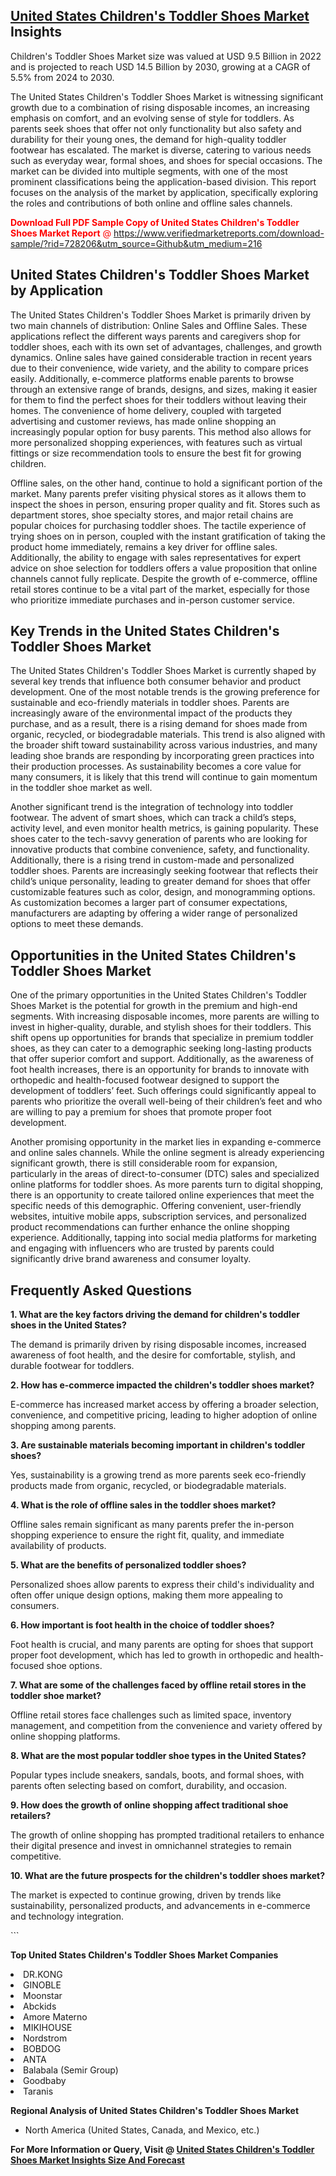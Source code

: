 <h2><a href="https://www.verifiedmarketreports.com/download-sample/?rid=728206&amp;utm_source=Github&amp;utm_medium=216" target="_blank">United States Children's Toddler Shoes Market</a> Insights</h2><p>Children's Toddler Shoes Market size was valued at USD 9.5 Billion in 2022 and is projected to reach USD 14.5 Billion by 2030, growing at a CAGR of 5.5% from 2024 to 2030.</p><p><p>The United States Children's Toddler Shoes Market is witnessing significant growth due to a combination of rising disposable incomes, an increasing emphasis on comfort, and an evolving sense of style for toddlers. As parents seek shoes that offer not only functionality but also safety and durability for their young ones, the demand for high-quality toddler footwear has escalated. The market is diverse, catering to various needs such as everyday wear, formal shoes, and shoes for special occasions. The market can be divided into multiple segments, with one of the most prominent classifications being the application-based division. This report focuses on the analysis of the market by application, specifically exploring the roles and contributions of both online and offline sales channels. <p><span class=""><span style="color: #ff0000;"><strong>Download Full PDF Sample Copy of United States Children's Toddler Shoes Market Report</strong> @ </span><a href="https://www.verifiedmarketreports.com/download-sample/?rid=728206&amp;utm_source=Github&amp;utm_medium=216" target="_blank">https://www.verifiedmarketreports.com/download-sample/?rid=728206&amp;utm_source=Github&amp;utm_medium=216</a></span></p></p><h2>United States Children's Toddler Shoes Market by Application</h2><p>The United States Children's Toddler Shoes Market is primarily driven by two main channels of distribution: Online Sales and Offline Sales. These applications reflect the different ways parents and caregivers shop for toddler shoes, each with its own set of advantages, challenges, and growth dynamics. Online sales have gained considerable traction in recent years due to their convenience, wide variety, and the ability to compare prices easily. Additionally, e-commerce platforms enable parents to browse through an extensive range of brands, designs, and sizes, making it easier for them to find the perfect shoes for their toddlers without leaving their homes. The convenience of home delivery, coupled with targeted advertising and customer reviews, has made online shopping an increasingly popular option for busy parents. This method also allows for more personalized shopping experiences, with features such as virtual fittings or size recommendation tools to ensure the best fit for growing children.</p><p>Offline sales, on the other hand, continue to hold a significant portion of the market. Many parents prefer visiting physical stores as it allows them to inspect the shoes in person, ensuring proper quality and fit. Stores such as department stores, shoe specialty stores, and major retail chains are popular choices for purchasing toddler shoes. The tactile experience of trying shoes on in person, coupled with the instant gratification of taking the product home immediately, remains a key driver for offline sales. Additionally, the ability to engage with sales representatives for expert advice on shoe selection for toddlers offers a value proposition that online channels cannot fully replicate. Despite the growth of e-commerce, offline retail stores continue to be a vital part of the market, especially for those who prioritize immediate purchases and in-person customer service.</p><h2>Key Trends in the United States Children's Toddler Shoes Market</h2><p>The United States Children's Toddler Shoes Market is currently shaped by several key trends that influence both consumer behavior and product development. One of the most notable trends is the growing preference for sustainable and eco-friendly materials in toddler shoes. Parents are increasingly aware of the environmental impact of the products they purchase, and as a result, there is a rising demand for shoes made from organic, recycled, or biodegradable materials. This trend is also aligned with the broader shift toward sustainability across various industries, and many leading shoe brands are responding by incorporating green practices into their production processes. As sustainability becomes a core value for many consumers, it is likely that this trend will continue to gain momentum in the toddler shoe market as well.</p><p>Another significant trend is the integration of technology into toddler footwear. The advent of smart shoes, which can track a child’s steps, activity level, and even monitor health metrics, is gaining popularity. These shoes cater to the tech-savvy generation of parents who are looking for innovative products that combine convenience, safety, and functionality. Additionally, there is a rising trend in custom-made and personalized toddler shoes. Parents are increasingly seeking footwear that reflects their child’s unique personality, leading to greater demand for shoes that offer customizable features such as color, design, and monogramming options. As customization becomes a larger part of consumer expectations, manufacturers are adapting by offering a wider range of personalized options to meet these demands.</p><h2>Opportunities in the United States Children's Toddler Shoes Market</h2><p>One of the primary opportunities in the United States Children's Toddler Shoes Market is the potential for growth in the premium and high-end segments. With increasing disposable incomes, more parents are willing to invest in higher-quality, durable, and stylish shoes for their toddlers. This shift opens up opportunities for brands that specialize in premium toddler shoes, as they can cater to a demographic seeking long-lasting products that offer superior comfort and support. Additionally, as the awareness of foot health increases, there is an opportunity for brands to innovate with orthopedic and health-focused footwear designed to support the development of toddlers’ feet. Such offerings could significantly appeal to parents who prioritize the overall well-being of their children’s feet and who are willing to pay a premium for shoes that promote proper foot development.</p><p>Another promising opportunity in the market lies in expanding e-commerce and online sales channels. While the online segment is already experiencing significant growth, there is still considerable room for expansion, particularly in the areas of direct-to-consumer (DTC) sales and specialized online platforms for toddler shoes. As more parents turn to digital shopping, there is an opportunity to create tailored online experiences that meet the specific needs of this demographic. Offering convenient, user-friendly websites, intuitive mobile apps, subscription services, and personalized product recommendations can further enhance the online shopping experience. Additionally, tapping into social media platforms for marketing and engaging with influencers who are trusted by parents could significantly drive brand awareness and consumer loyalty.</p><h2>Frequently Asked Questions</h2><p><b>1. What are the key factors driving the demand for children's toddler shoes in the United States?</b></p><p>The demand is primarily driven by rising disposable incomes, increased awareness of foot health, and the desire for comfortable, stylish, and durable footwear for toddlers.</p><p><b>2. How has e-commerce impacted the children's toddler shoes market?</b></p><p>E-commerce has increased market access by offering a broader selection, convenience, and competitive pricing, leading to higher adoption of online shopping among parents.</p><p><b>3. Are sustainable materials becoming important in children's toddler shoes?</b></p><p>Yes, sustainability is a growing trend as more parents seek eco-friendly products made from organic, recycled, or biodegradable materials.</p><p><b>4. What is the role of offline sales in the toddler shoes market?</b></p><p>Offline sales remain significant as many parents prefer the in-person shopping experience to ensure the right fit, quality, and immediate availability of products.</p><p><b>5. What are the benefits of personalized toddler shoes?</b></p><p>Personalized shoes allow parents to express their child's individuality and often offer unique design options, making them more appealing to consumers.</p><p><b>6. How important is foot health in the choice of toddler shoes?</b></p><p>Foot health is crucial, and many parents are opting for shoes that support proper foot development, which has led to growth in orthopedic and health-focused shoe options.</p><p><b>7. What are some of the challenges faced by offline retail stores in the toddler shoe market?</b></p><p>Offline retail stores face challenges such as limited space, inventory management, and competition from the convenience and variety offered by online shopping platforms.</p><p><b>8. What are the most popular toddler shoe types in the United States?</b></p><p>Popular types include sneakers, sandals, boots, and formal shoes, with parents often selecting based on comfort, durability, and occasion.</p><p><b>9. How does the growth of online shopping affect traditional shoe retailers?</b></p><p>The growth of online shopping has prompted traditional retailers to enhance their digital presence and invest in omnichannel strategies to remain competitive.</p><p><b>10. What are the future prospects for the children's toddler shoes market?</b></p><p>The market is expected to continue growing, driven by trends like sustainability, personalized products, and advancements in e-commerce and technology integration.</p>```</p><p><strong>Top United States Children's Toddler Shoes Market Companies</strong></p><div data-test-id=""><p><li>DR.KONG</li><li> GINOBLE</li><li> Moonstar</li><li> Abckids</li><li> Amore Materno</li><li> MIKIHOUSE</li><li> Nordstrom</li><li> BOBDOG</li><li> ANTA</li><li> Balabala (Semir Group)</li><li> Goodbaby</li><li> Taranis</li></p><div><strong>Regional Analysis of&nbsp;United States Children's Toddler Shoes Market</strong></div><ul><li dir="ltr"><p dir="ltr">North America&nbsp;(United States, Canada, and Mexico, etc.)</p></li></ul><p><strong>For More Information or Query, Visit @&nbsp;</strong><strong><a href="https://www.verifiedmarketreports.com/product/children-s-toddler-shoes-market/?utm_source=Github&amp;utm_medium=216" target="_blank">United States Children's Toddler Shoes Market Insights Size And Forecast</a></strong></p></div>
